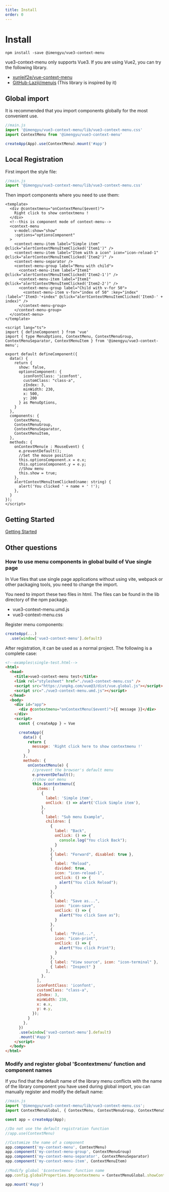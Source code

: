```yaml
---
title: Install
order: 0
---
```


# Install

```shell
npm install -save @imengyu/vue3-context-menu
```

vue3-context-menu only supports Vue3. If you are using Vue2, you can try the following library.

* [xunleif2e/vue-context-menu](https://github.com/xunleif2e/vue-context-menu)
* [GitHub-Laziji/menujs](https://github.com/GitHub-Laziji/menujs) (This library is inspired by it)

## Global import

It is recommended that you import components globally for the most convenient use.

```js
//main.js
import '@imengyu/vue3-context-menu/lib/vue3-context-menu.css'
import ContextMenu from '@imengyu/vue3-context-menu'

createApp(App).use(ContextMenu).mount('#app')  
```

## Local Registration

First import the style file:

```js
//main.js
import '@imengyu/vue3-context-menu/lib/vue3-context-menu.css'
```

Then import components where you need to use them:

```vue
<template>
  <div @contextmenu="onContextMenu($event)">
    Right click to show contextmenu !
  </div>
  <!--this is component mode of context-menu-->
  <context-menu
    v-model:show="show"
    :options="optionsComponent"
  >
    <context-menu-item label="Simple item" @click="alertContextMenuItemClicked('Item1')" />
    <context-menu-item label="Item with a icon" icon="icon-reload-1" @click="alertContextMenuItemClicked('Item2')" />
    <context-menu-separator />
    <context-menu-group label="Menu with child">
      <context-menu-item label="Item1" @click="alertContextMenuItemClicked('Item2-1')" />
      <context-menu-item label="Item1" @click="alertContextMenuItemClicked('Item2-2')" />
      <context-menu-group label="Child with v-for 50">
        <context-menu-item v-for="index of 50" :key="index" :label="'Item3-'+index" @click="alertContextMenuItemClicked('Item3-' + index)" />
      </context-menu-group>
    </context-menu-group>
  </context-menu>
</template>

<script lang="ts">
import { defineComponent } from 'vue'
import { type MenuOptions, ContextMenu, ContextMenuGroup, ContextMenuSeparator, ContextMenuItem } from '@imengyu/vue3-context-menu';

export default defineComponent({
  data() {
    return {
      show: false,
      optionsComponent: {
        iconFontClass: 'iconfont',
        customClass: "class-a",
        zIndex: 3,
        minWidth: 230,
        x: 500,
        y: 200
      } as MenuOptions,
    }
  },
  components: {
    ContextMenu,
    ContextMenuGroup,
    ContextMenuSeparator,
    ContextMenuItem,
  },
  methods: {
    onContextMenu(e : MouseEvent) {
      e.preventDefault();
      //Set the mouse position
      this.optionsComponent.x = e.x;
      this.optionsComponent.y = e.y;
      //Show menu
      this.show = true;
    },
    alertContextMenuItemClicked(name: string) {
      alert('You clicked ' + name + ' !');
    },
  }
});
</script>
```

## Getting Started

[Getting Started](./useage.md)

## Other questions

### How to use menu components in global build of Vue single page

In Vue files that use single page applications without using vite, webpack or other packaging tools, you need to change the import.

You need to import these two files in html. The files can be found in the lib directory of the npm package.

* vue3-context-menu.umd.js
* vue3-context-menu.css

Register menu components:

```js
createApp(...)
  .use(window['vue3-context-menu'].default)
```

After registration, it can be used as a normal project. The following is a complete case:

```html
<!--examples\single-test.html-->
<html>
  <head>
    <title>vue3-context-menu test</title>
    <link rel="stylesheet" href="./vue3-context-menu.css" />
    <script src="https://unpkg.com/vue@3/dist/vue.global.js"></script>
    <script src="./vue3-context-menu.umd.js"></script>
  </head>
  <body>
    <div id="app">
      <div @contextmenu="onContextMenu($event)">{{ message }}</div>
    </div>
    <script>
      const { createApp } = Vue

      createApp({
        data() {
          return {
            message: 'Right click here to show contextmenu !'
          }
        },
        methods: {
          onContextMenu(e) {
            //prevent the browser's default menu
            e.preventDefault();
            //show our menu
            this.$contextmenu({
              items: [
                { 
                  label: 'Simple item',
                  onClick: () => alert('Click Simple item'),
                },
                {
                  label: "Sub menu Example",
                  children: [
                    {
                      label: "Back",
                      onClick: () => {
                        console.log("You click Back");
                      }
                    },
                    { label: "Forward", disabled: true },
                    { 
                      label: "Reload", 
                      divided: true, 
                      icon: "icon-reload-1",
                      onClick: () => {
                        alert("You click Reload");
                      }
                    },
                    { 
                      label: "Save as...",
                      icon: "icon-save",
                      onClick: () => {
                        alert("You click Save as");
                      }
                    },
                    { 
                      label: "Print...", 
                      icon: "icon-print",
                      onClick: () => {
                        alert("You click Print");
                      } 
                    },
                    { label: "View source", icon: "icon-terminal" },
                    { label: "Inspect" }
                  ],
                },
              ],
              iconFontClass: 'iconfont',
              customClass: "class-a",
              zIndex: 3,
              minWidth: 230,
              x: e.x,
              y: e.y,
            });
          }
        },  
      })
      .use(window['vue3-context-menu'].default)
      .mount('#app')
    </script>
  </body>
</html>
```

### Modify and register global '$contextmenu' function and component names

If you find that the default name of the library menu conflicts with the name of the library component you have used during global import, you can manually register and modify the default name:

```js
//main.js
import '@imengyu/vue3-context-menu/lib/vue3-context-menu.css';
import ContextMenuGlobal, { ContextMenu, ContextMenuGroup, ContextMenuSeparator, ContextMenuItem } from '@imengyu/vue3-context-menu';

const app = createApp(App);

//Do not use the default registration function
//app.use(ContextMenu)

//Customize the name of a component
app.component('my-context-menu', ContextMenu)
app.component('my-context-menu-group', ContextMenuGroup)
app.component('my-context-menu-separator', ContextMenuSeparator)
app.component('my-context-menu-item', ContextMenuItem)
  
//Modify global '$contextmenu' function name
app.config.globalProperties.$mycontextmenu = ContextMenuGlobal.showContextMenu;

app.mount('#app')  
```

